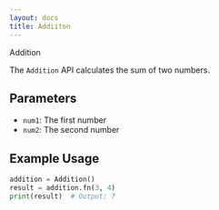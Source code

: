 ```yaml
---      
layout: docs      
title: Addiiton      
---      
```

Addition

The `Addition` API calculates the sum of two numbers.

## Parameters

* `num1`: The first number
* `num2`: The second number

## Example Usage

```python  
addition = Addition()  
result = addition.fn(3, 4)  
print(result)  # Output: 7 
```